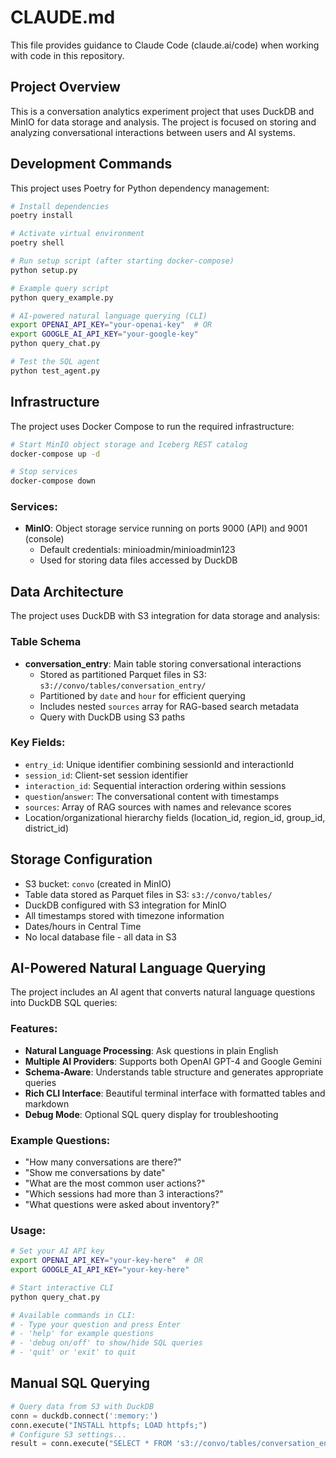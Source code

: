 # CLAUDE.md

This file provides guidance to Claude Code (claude.ai/code) when working with code in this repository.

## Project Overview

This is a conversation analytics experiment project that uses DuckDB and MinIO for data storage and analysis. The project is focused on storing and analyzing conversational interactions between users and AI systems.

## Development Commands

This project uses Poetry for Python dependency management:

```bash
# Install dependencies
poetry install

# Activate virtual environment
poetry shell

# Run setup script (after starting docker-compose)
python setup.py

# Example query script
python query_example.py

# AI-powered natural language querying (CLI)
export OPENAI_API_KEY="your-openai-key"  # OR
export GOOGLE_AI_API_KEY="your-google-key"
python query_chat.py

# Test the SQL agent
python test_agent.py
```

## Infrastructure

The project uses Docker Compose to run the required infrastructure:

```bash
# Start MinIO object storage and Iceberg REST catalog
docker-compose up -d

# Stop services
docker-compose down
```

### Services:
- **MinIO**: Object storage service running on ports 9000 (API) and 9001 (console)
  - Default credentials: minioadmin/minioadmin123
  - Used for storing data files accessed by DuckDB

## Data Architecture

The project uses DuckDB with S3 integration for data storage and analysis:

### Table Schema 
- **conversation_entry**: Main table storing conversational interactions
  - Stored as partitioned Parquet files in S3: `s3://convo/tables/conversation_entry/`
  - Partitioned by `date` and `hour` for efficient querying
  - Includes nested `sources` array for RAG-based search metadata
  - Query with DuckDB using S3 paths

### Key Fields:
- `entry_id`: Unique identifier combining sessionId and interactionId
- `session_id`: Client-set session identifier
- `interaction_id`: Sequential interaction ordering within sessions
- `question`/`answer`: The conversational content with timestamps
- `sources`: Array of RAG sources with names and relevance scores
- Location/organizational hierarchy fields (location_id, region_id, group_id, district_id)

## Storage Configuration

- S3 bucket: `convo` (created in MinIO)  
- Table data stored as Parquet files in S3: `s3://convo/tables/`
- DuckDB configured with S3 integration for MinIO
- All timestamps stored with timezone information
- Dates/hours in Central Time
- No local database file - all data in S3

## AI-Powered Natural Language Querying

The project includes an AI agent that converts natural language questions into DuckDB SQL queries:

### Features:
- **Natural Language Processing**: Ask questions in plain English
- **Multiple AI Providers**: Supports both OpenAI GPT-4 and Google Gemini
- **Schema-Aware**: Understands table structure and generates appropriate queries
- **Rich CLI Interface**: Beautiful terminal interface with formatted tables and markdown
- **Debug Mode**: Optional SQL query display for troubleshooting

### Example Questions:
- "How many conversations are there?"
- "Show me conversations by date"
- "What are the most common user actions?"
- "Which sessions had more than 3 interactions?"
- "What questions were asked about inventory?"

### Usage:
```bash
# Set your AI API key
export OPENAI_API_KEY="your-key-here"  # OR
export GOOGLE_AI_API_KEY="your-key-here"

# Start interactive CLI
python query_chat.py

# Available commands in CLI:
# - Type your question and press Enter
# - 'help' for example questions
# - 'debug on/off' to show/hide SQL queries  
# - 'quit' or 'exit' to quit
```

## Manual SQL Querying

```python
# Query data from S3 with DuckDB
conn = duckdb.connect(':memory:')
conn.execute("INSTALL httpfs; LOAD httpfs;")
# Configure S3 settings...
result = conn.execute("SELECT * FROM 's3://convo/tables/conversation_entry/**/*.parquet'")
```